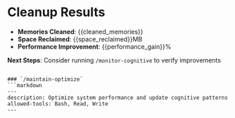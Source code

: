 # Cleanup Results
- **Memories Cleaned**: {{cleaned_memories}}
- **Space Reclaimed**: {{space_reclaimed}}MB
- **Performance Improvement**: {{performance_gain}}%

**Next Steps**: Consider running `/monitor-cognitive` to verify improvements
```

### `/maintain-optimize`
```markdown
---
description: Optimize system performance and update cognitive patterns
allowed-tools: Bash, Read, Write
---
